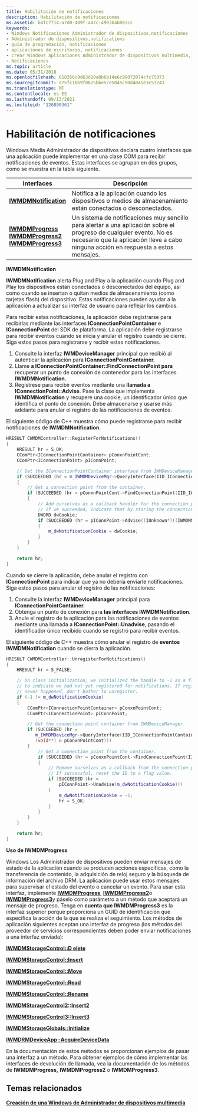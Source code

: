 ```yaml
---
title: Habilitación de notificaciones
description: Habilitación de notificaciones
ms.assetid: b4fc7714-a7d0-409f-a47c-4903bab883cc
keywords:
- Windows Notificaciones Administrador de dispositivos,notificaciones
- Administrador de dispositivos,notifications
- guía de programación, notificaciones
- aplicaciones de escritorio, notificaciones
- crear Windows aplicaciones Administrador de dispositivos multimedia, notificaciones
- Notificaciones
ms.topic: article
ms.date: 05/31/2018
ms.openlocfilehash: 618356c9d63d20a8b6b14e6c99072074cfc75073
ms.sourcegitcommit: d75fc10b9f0825bbe5ce5045c90d4045e3c53243
ms.translationtype: MT
ms.contentlocale: es-ES
ms.lasthandoff: 09/13/2021
ms.locfileid: "126890361"
---
```

# <a name="enabling-notifications"></a>Habilitación de notificaciones

Windows Media Administrador de dispositivos declara cuatro interfaces que una aplicación puede implementar en una clase COM para recibir notificaciones de eventos. Estas interfaces se agrupan en dos grupos, como se muestra en la tabla siguiente.



| Interfaces                                                                                                                                                | Descripción                                                                                                                                                                   |
|-----------------------------------------------------------------------------------------------------------------------------------------------------------|-------------------------------------------------------------------------------------------------------------------------------------------------------------------------------|
| [**IWMDMNotification**](/windows/desktop/api/mswmdm/nn-mswmdm-iwmdmnotification)                                                                                                            | Notifica a la aplicación cuando los dispositivos o medios de almacenamiento están conectados o desconectados.                                                                                         |
| [**IWMDMProgress**](/windows/desktop/api/mswmdm/nn-mswmdm-iwmdmprogress)<br/> [**IWMDMProgress2**](/windows/desktop/api/mswmdm/nn-mswmdm-iwmdmprogress2)<br/> [**IWMDMProgress3**](/windows/desktop/api/mswmdm/nn-mswmdm-iwmdmprogress3)<br/> | Un sistema de notificaciones muy sencillo para alertar a una aplicación sobre el progreso de cualquier evento. No es necesario que la aplicación lleve a cabo ninguna acción en respuesta a estos mensajes. |



 

**IWMDMNotification**

**IWMDMNotification** alerta Plug and Play a la aplicación cuando Plug and Play los dispositivos están conectados o desconectados del equipo, así como cuando se insertan o quitan medios de almacenamiento (como tarjetas flash) del dispositivo. Estas notificaciones pueden ayudar a la aplicación a actualizar su interfaz de usuario para reflejar los cambios.

Para recibir estas notificaciones, la aplicación debe registrarse para recibirlas mediante las interfaces **IConnectionPointContainer** e **IConnectionPoint** del SDK de plataforma. La aplicación debe registrarse para recibir eventos cuando se inicia y anular el registro cuando se cierre. Siga estos pasos para registrarse y recibir estas notificaciones.

1.  Consulte la interfaz **IWMDeviceManager** principal que recibió al autenticar la aplicación para **IConnectionPointContainer.**
2.  Llame **a IConnectionPointContainer::FindConnectionPoint para** recuperar un punto de conexión de contenedor para las interfaces **IWMDMNotification.**
3.  Regístrese para recibir eventos mediante una **llamada a IConnectionPoint::Advise**. Pase la clase que implementa **IWMDMNotification** y recupere una cookie, un identificador único que identifica el punto de conexión. Debe almacenarse y usarse más adelante para anular el registro de las notificaciones de eventos.

El siguiente código de C++ muestra cómo puede registrarse para recibir notificaciones de **IWMDMNotification**.


```C++
HRESULT CWMDMController::RegisterForNotifications()
{
    HRESULT hr = S_OK;
    CComPtr<IConnectionPointContainer> pConxnPointCont;
    CComPtr<IConnectionPoint> pIConnPoint;

    // Get the IConnectionPointContainer interface from IWMDeviceManager.
    if (SUCCEEDED (hr = m_IWMDMDeviceMgr->QueryInterface(IID_IConnectionPointContainer, (void**) & pConxnPointCont)))
    {
        // Get a connection point from the container.
        if (SUCCEEDED (hr = pConxnPointCont->FindConnectionPoint(IID_IWMDMNotification, &pIConnPoint)))
        {
            // Add ourselves as a callback handler for the connection point.
            // If we succeeded, indicate that by storing the connection point ID.
            DWORD dwCookie;
            if (SUCCEEDED (hr = pIConnPoint->Advise((IUnknown*)((IWMDMNotification*)this), &dwCookie)))
            {
                m_dwNotificationCookie = dwCookie;
            }
        }
    }

    return hr;
}
```



Cuando se cierre la aplicación, debe anular el registro con **IConnectionPoint** para indicar que ya no debería enviarle notificaciones. Siga estos pasos para anular el registro de las notificaciones:

1.  Consulte la interfaz **IWMDeviceManager** principal para **IConnectionPointContainer.**
2.  Obtenga un punto de conexión para **las interfaces IWMDMNotification.**
3.  Anule el registro de la aplicación para las notificaciones de eventos mediante una llamada a **IConnectionPoint::Unadvise**, pasando el identificador único recibido cuando se registró para recibir eventos.

El siguiente código de C++ muestra cómo anular el registro de **eventos IWMDMNotification** cuando se cierra la aplicación.


```C++
HRESULT CWMDMController::UnregisterForNotifications()
{
    HRESULT hr = S_FALSE;

    // On class initialization, we initialized the handle to -1 as a flag 
    // to indicate we had not yet registered for notifications. If registration 
    // never happened, don't bother to unregister.
    if (-1 != m_dwNotificationCookie)
    {
        CComPtr<IConnectionPointContainer> pConxnPointCont;
        CComPtr<IConnectionPoint> pIConnPoint;

        // Get the connection point container from IWMDeviceManager. 
        if (SUCCEEDED (hr = 
           m_IWMDMDeviceMgr->QueryInterface(IID_IConnectionPointContainer,
           (void**) & pConxnPointCont)))
        {
            // Get a connection point from the container.
            if (SUCCEEDED (hr = pConxnPointCont->FindConnectionPoint(IID_IWMDMNotification, &pIConnPoint)))
            {
                // Remove ourselves as a callback from the connection point.
                // If successful, reset the ID to a flag value.
                if (SUCCEEDED (hr = 
                    pIConnPoint->Unadvise(m_dwNotificationCookie)))
                {
                    m_dwNotificationCookie = -1;
                    hr = S_OK;
                }
            }
        }
    }

    return hr;
}
```



**Uso de IWMDMProgress**

Windows Los Administrador de dispositivos pueden enviar mensajes de estado de la aplicación cuando se producen acciones específicas, como la transferencia de contenido, la adquisición de reloj seguro y la búsqueda de información del archivo DRM. La aplicación puede usar estos mensajes para supervisar el estado del evento o cancelar un evento. Para usar esta interfaz, implemente [**IWMDMProgress**](/windows/desktop/api/mswmdm/nn-mswmdm-iwmdmprogress), [**IWMDMProgress2**](/windows/desktop/api/mswmdm/nn-mswmdm-iwmdmprogress2)o [**IWMDMProgress3**](/windows/desktop/api/mswmdm/nn-mswmdm-iwmdmprogress3)y páselo como parámetro a un método que aceptará un mensaje de progreso. Tenga en **cuenta que IWMDMProgress3** es la interfaz superior porque proporciona un GUID de identificación que especifica la acción de la que se realiza el seguimiento. Los métodos de aplicación siguientes aceptan una interfaz de progreso (los métodos del proveedor de servicios correspondientes deben poder enviar notificaciones a una interfaz enviada):

[**IWMDMStorageControl::D elete**](/windows/desktop/api/mswmdm/nf-mswmdm-iwmdmstoragecontrol-delete)

[**IWMDMStorageControl::Insert**](/windows/desktop/api/mswmdm/nf-mswmdm-iwmdmstoragecontrol-insert)

[**IWMDMStorageControl::Move**](/windows/desktop/api/mswmdm/nf-mswmdm-iwmdmstoragecontrol-move)

[**IWMDMStorageControl::Read**](/windows/desktop/api/mswmdm/nf-mswmdm-iwmdmstoragecontrol-read)

[**IWMDMStorageControl::Rename**](/windows/desktop/api/mswmdm/nf-mswmdm-iwmdmstoragecontrol-rename)

[**IWMDMStorageControl2::Insert2**](/windows/desktop/api/mswmdm/nf-mswmdm-iwmdmstoragecontrol2-insert2)

[**IWMDMStorageControl3::Insert3**](/windows/desktop/api/mswmdm/nf-mswmdm-iwmdmstoragecontrol3-insert3)

[**IWMDMStorageGlobals::Initialize**](/windows/desktop/api/mswmdm/nf-mswmdm-iwmdmstorageglobals-initialize)

[**IWMDRMDeviceApp::AcquireDeviceData**](iwmdrmdeviceapp-acquiredevicedata.md)

En la documentación de estos métodos se proporcionan ejemplos de pasar una interfaz a un método. Para obtener ejemplos de cómo implementar las interfaces de devolución de llamada, vea la documentación de los métodos de **IWMDMProgress,** **IWMDMProgress2** o **IWMDMProgress3**.

## <a name="related-topics"></a>Temas relacionados

<dl> <dt>

[**Creación de una Windows de Administrador de dispositivos multimedia**](creating-a-windows-media-device-manager-application.md)
</dt> </dl>

 

 





